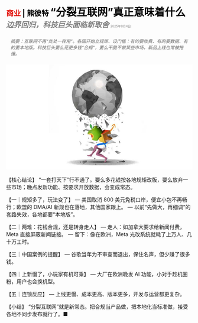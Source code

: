 <span style="color:#E3120B; font-size:14.9pt; font-weight:bold;">商业</span> <span style="color:#000000; font-size:14.9pt; font-weight:bold;">| 熊彼特</span>
<span style="color:#000000; font-size:21.0pt; font-weight:bold;">“分裂互联网”真正意味着什么</span>
<span style="color:#808080; font-size:14.9pt; font-weight:bold; font-style:italic;">边界回归，科技巨头面临新取舍</span>
<span style="color:#808080; font-size:6.2pt;">2025年9月4日</span>

<div style="padding:8px 12px; color:#666; font-size:9.0pt; font-style:italic; margin:12px 0;">
摘要：互联网不再“处处一样用”。各国开始立规矩、设门槛：有的要收费、有的要数据、有的要本地版。科技巨头要么花更多钱“合规”，要么干脆不做某些市场，新品上线也常被拖慢。
</div>

![](../images/056_What_the_splinternet_means_for_big_tech/p0227_img01.jpeg)

【核心结论】
“一套打天下”行不通了。要么多花钱按各地规矩改版，要么放弃一些市场；晚点发新功能、按要求开放数据，会变成常态。

【一｜规矩多了，玩法变了】
— 美国取消 800 美元免税口岸，便宜小包不再畅行；欧盟的 DMA/AI 新规也在落地，其他国家跟上。
— 以前“先做大，再细调”的套路失效，各地都要“本地版”。

【二｜两难：花钱合规，还是转身走人】
— 走人：如加拿大要求给新闻付费，Meta 直接屏蔽新闻链接。
— 留下：像在欧洲，Meta 光改系统就耗了上万人、几十万工时。

【三｜中国案例的提醒】
— 谷歌当年为不审查而退出，保住名声，但少赚了很多钱。

【四｜上新慢了，小玩家有机可乘】
— 大厂在欧洲晚发 AI 功能，小对手趁机圈粉，用户也会换机型。

【五｜连锁反应】
— 上线更慢、成本更高、版本更多，开发与运营都更复杂。

【小结】
“分裂互联网”就是新常态。把合规当产品做，把本地化当标准做，接受各地不同步发布就行了。■


